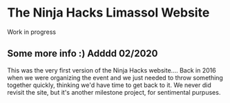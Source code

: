 # The Ninja Hacks Limassol Website

Work in progress

## Some more info :) Adddd 02/2020
This was the very first version of the Ninja Hacks website.... Back in 2016 when we were organizing the event and we just needed to throw something together quickly, thinking we'd have time to get back to it. We never did revisit the site, but it's another milestone project, for sentimental purpuses.


